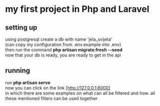 # my first project in Php and Laravel

## setting up
using postgresql create a db with name 'jela_svijeta'<br>
(can copy my configuration from .env.example into .env)<br>
then run the command **php artisan migrate:fresh --seed**<br>
now that your db is ready, you are ready to get in the api<br>

## running
run **php artisan serve** <br>
now you can click on the link [http://127.0.0.1:8000]<br>
in which there are some examples on what can all be filtered and how. all these mentioned filters can be used together